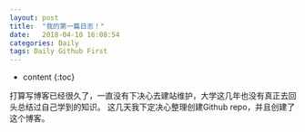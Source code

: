 ```yaml
---
layout: post
title:  "我的第一篇日志！"
date:   2018-04-10 16:08:54
categories: Daily
tags: Daily Github First
---
```


* content
{:toc}

打算写博客已经很久了，一直没有下决心去建站维护，大学这几年也没有真正去回头总结过自己学到的知识。
这几天我下定决心整理创建Github repo，并且创建了这个博客。
